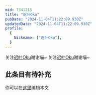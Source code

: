 ```yaml
---
mid: 7341215
title: "迟叶Oku"
pubDate: "2024-11-04T11:22:09.930Z"
updatedDate: "2024-11-04T11:22:09.930Z"
profile:
  {
    Nickname: ["迟叶Oku"],
  }
---
```


关注[迟叶Oku](https://space.bilibili.com/7341215)谢谢喵~ 关注[迟叶Oku](https://space.bilibili.com/7341215)谢谢喵~

## 此条目有待补充
你可以在[这里](https://github.com/Yuhanawa/VTuber.ICU/edit/master/src/content/v/迟叶Oku/index.md)编辑本文
